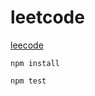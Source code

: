 # leetcode

[leecode](https://leetcode.com)


```shell
npm install
```



```shell
npm test
```

<!-- ## done -->



<!-- Code_0039. [combination-sum](https://leetcode.com/problems/combination-sum/)【#todo#】 -->
<!-- Code_0039. [combination-sum](https://leetcode.com/problems/combination-sum/)【#方法3：位移#】 -->



